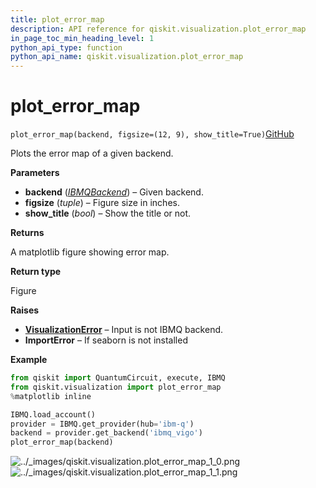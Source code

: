 ```yaml
---
title: plot_error_map
description: API reference for qiskit.visualization.plot_error_map
in_page_toc_min_heading_level: 1
python_api_type: function
python_api_name: qiskit.visualization.plot_error_map
---
```


# plot\_error\_map

<span id="qiskit.visualization.plot_error_map" />

`plot_error_map(backend, figsize=(12, 9), show_title=True)`[GitHub](https://github.com/qiskit/qiskit/tree/stable/0.14/qiskit/visualization/gate_map.py "view source code")

Plots the error map of a given backend.

**Parameters**

*   **backend** ([*IBMQBackend*](qiskit.providers.ibmq.IBMQBackend "qiskit.providers.ibmq.IBMQBackend")) – Given backend.
*   **figsize** (*tuple*) – Figure size in inches.
*   **show\_title** (*bool*) – Show the title or not.

**Returns**

A matplotlib figure showing error map.

**Return type**

Figure

**Raises**

*   [**VisualizationError**](qiskit.visualization.VisualizationError "qiskit.visualization.VisualizationError") – Input is not IBMQ backend.
*   **ImportError** – If seaborn is not installed

**Example**

```python
from qiskit import QuantumCircuit, execute, IBMQ
from qiskit.visualization import plot_error_map
%matplotlib inline

IBMQ.load_account()
provider = IBMQ.get_provider(hub='ibm-q')
backend = provider.get_backend('ibmq_vigo')
plot_error_map(backend)
```

![../\_images/qiskit.visualization.plot\_error\_map\_1\_0.png](/images/api/qiskit/0.19/qiskit.visualization.plot_error_map_1_0.png) ![../\_images/qiskit.visualization.plot\_error\_map\_1\_1.png](/images/api/qiskit/0.19/qiskit.visualization.plot_error_map_1_1.png)

